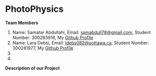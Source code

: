 # PhotoPhysics
**Team Members**
1. Name: Samatar Abdullahi, Email: samabdull78@gmail.com,  Student Number: 300283916, My [Github Profile](https://github.com/samabdull78)
2. Name: Lara Debsi, Email: ldebs082@uottawa.ca, Student Number: 300281977, My [Github Profile](https://github.com/LaraDebsi)
3.
4.

**Description of our Project**
